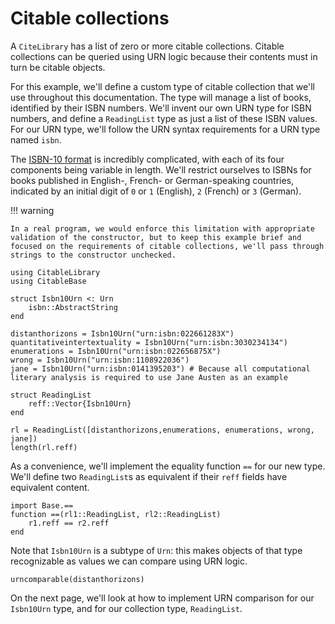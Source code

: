 # Citable collections

A `CiteLibrary` has a list of zero or more citable collections. Citable collections can be queried using URN logic because their contents must in turn be citable objects.  

For this example, we'll define a custom type of citable collection that we'll use throughout this documentation.  The type will manage a list of books, identified by their ISBN numbers.  We'll invent our own URN type for ISBN numbers, and define a `ReadingList` type as just a list of these ISBN values.  For our URN type, we'll follow the URN syntax requirements for a URN type named `isbn`.

The [ISBN-10 format](https://en.wikipedia.org/wiki/International_Standard_Book_Number) is incredibly complicated, with each of its four components being variable in length.    We'll restrict ourselves to ISBNs for books published in English-, French- or German-speaking countries, indicated by an initial digit of `0` or `1` (English), `2` (French) or `3` (German).  


!!! warning

    In a real program, we would enforce this limitation with appropriate validation of the constructor, but to keep this example brief and focused on the requirements of citable collections, we'll pass through strings to the constructor unchecked.


```@example citelib
using CitableLibrary
using CitableBase

struct Isbn10Urn <: Urn
    isbn::AbstractString
end

distanthorizons = Isbn10Urn("urn:isbn:022661283X")
quantitativeintertextuality = Isbn10Urn("urn:isbn:3030234134")
enumerations = Isbn10Urn("urn:isbn:022656875X")
wrong = Isbn10Urn("urn:isbn:1108922036")
jane = Isbn10Urn("urn:isbn:0141395203") # Because all computational literary analysis is required to use Jane Austen as an example

struct ReadingList
    reff::Vector{Isbn10Urn}
end

rl = ReadingList([distanthorizons,enumerations, enumerations, wrong, jane])
length(rl.reff)
```


As a convenience, we'll implement the equality function `==` for our new type.  We'll define two `ReadingList`s as equivalent if their `reff` fields have equivalent content.



```@example citelib
import Base.==
function ==(rl1::ReadingList, rl2::ReadingList)
    r1.reff == r2.reff
end
```


Note that `Isbn10Urn` is a subtype of `Urn`: this makes objects of that type recognizable as values we can compare using URN logic.

```@example citelib
urncomparable(distanthorizons)
```

On the next page, we'll look at how to implement URN comparison for our `Isbn10Urn` type, and for our collection type, `ReadingList`.